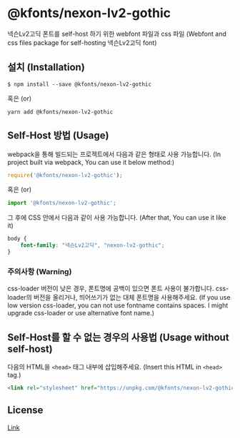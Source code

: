 # @kfonts/nexon-lv2-gothic

넥슨Lv2고딕 폰트를 self-host 하기 위한 webfont 파일과 css 파일
(Webfont and css files package for self-hosting 넥슨Lv2고딕 font)

## 설치 (Installation)

```
$ npm install --save @kfonts/nexon-lv2-gothic
```

혹은 (or)

```
yarn add @kfonts/nexon-lv2-gothic
```

## Self-Host 방법 (Usage)

webpack을 통해 빌드되는 프로젝트에서 다음과 같은 형태로 사용 가능합니다.
(In project built via webpack, You can use it below method:)

```js
require('@kfonts/nexon-lv2-gothic');
```

혹은 (or)

```js
import '@kfonts/nexon-lv2-gothic';
```

그 후에 CSS 안에서 다음과 같이 사용 가능합니다.
(After that, You can use it like it)

```css
body {
    font-family: "넥슨Lv2고딕", "nexon-lv2-gothic";
}
```

### 주의사항 (Warning)

css-loader 버전이 낮은 경우, 폰트명에 공백이 있으면 폰트 사용이 불가합니다.
css-loader의 버전을 올리거나, 띄어쓰기가 없는 대체 폰트명을 사용해주세요.
(If you use low version css-loader, you can not use fontname contains spaces.
I might upgrade css-loader or use alternative font name.)

## Self-Host를 할 수 없는 경우의 사용법 (Usage without self-host)

다음의 HTML을 `<head>` 태그 내부에 삽입해주세요.
(Insert this HTML in `<head>` tag.)

```html
<link rel="stylesheet" href="https://unpkg.com/@kfonts/nexon-lv2-gothic/index.css" />
```

## License

[Link](http://levelup.nexon.com/font/index.aspx)